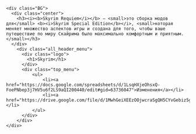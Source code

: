 <!DOCTYPE html>
<html lang="en">
<head>
  <meta http-equiv="Content-Type" content="text/html; charset=utf-8">
  <title>Skyrim</title>
  <link rel="stylesheet" href="styles.css" />
</head>
<body>
  
    <div class="BG">
      <div class="center">
        <h3><i><b>Skyrim Requiem</i></b> — <small>это сборка модов для</small> <b><i>Skyrim Special Edition</b></i>, <small>которая меняет множество аспектов игры и создана для того, чтобы ваше путешествие по миру Скайрима было максимально комфортным и приятным.</small></h3>
      </div>
        <div class="all_header_menu">
          <div class="logo">
            <h1>Skyrim</h1>
          </div>
          <div class="top_menu">
              <ul>
                  <li><a href="https://docs.google.com/spreadsheets/d/1LsqHXjeOhsxQ-FoePNbep3j7HV5u6f2LS9aQI200440/edit#gid=63736047">Изменения</a></li>
                  <li><a href="https://drive.google.com/file/d/1MwhGeiXEEzOOjwcraSgQH5CYvGebiz5g/view">Скачать</a></li>
              </ul>
          </div>
        </div>
    </div>
       
  
</body>
</html>
